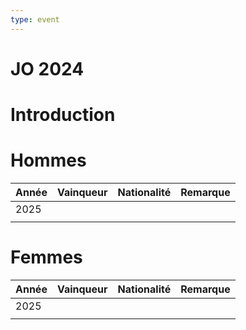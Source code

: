 ```yaml
---
type: event
---
```


# JO 2024

# Introduction

# Hommes

| Année | Vainqueur | Nationalité | Remarque |
| ----- | --------- | ----------- | -------- |
| 2025  |           |             |          |
|       |           |             |          |
# Femmes

| Année | Vainqueur | Nationalité | Remarque |
| ----- | --------- | ----------- | -------- |
| 2025  |           |             |          |
|       |           |             |          |
